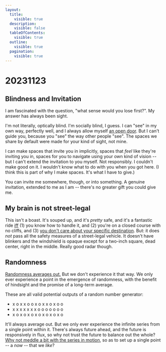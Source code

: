 ```yaml
---
layout:
  title:
    visible: true
  description:
    visible: false
  tableOfContents:
    visible: true
  outline:
    visible: true
  pagination:
    visible: true
---
```


# 20231123

## Blindness and Invitation <a href="#cmy0zt9xmek1" id="cmy0zt9xmek1"></a>

I am fascinated with the question, "what sense would you lose first?". My answer has always been sight.

I'm not literally, optically blind. I'm socially blind, I guess. I can "see" in my own way, perfectly well, and I always allow myself [an open door](../../ideas/always-leave-a-door-open/). But I can't guide you, because you "see" the way other people "see". The spaces we share by default were made for your kind of sight, not mine.

I can make spaces that invite you in implicitly, spaces that _feel_ like they're inviting you in, spaces for you to navigate using your own kind of vision -- but I can't extend the invitation to you myself. Not responsibly. I couldn't make good on it. I wouldn't know what to do with you when you got here. (I think this is part of why I make spaces. It's what I have to give.)

You can invite me somewhere, though, or into something. A genuine invitation, extended to me as I am -- there's no greater gift you could give me.

## My brain is not street-legal <a href="#aamk40esdtln" id="aamk40esdtln"></a>

This isn't a boast. It's souped up, and it's _pretty_ safe, and it's a fantastic ride [iff](https://en.wikipedia.org/wiki/If\_and\_only\_if) (1) you know how to handle it, and (2) you're on a closed course with no cliffs, and (3) [you don't care about your specific destination](../../ideas/viable-is-more-useful-than-correct.md). But: it does _not_ pass all the safety measures of a street-legal vehicle. It doesn't have blinkers and the windshield is opaque except for a two-inch square, dead center, right in the middle. Really good radar though.

## Randomness <a href="#id-617xfx89ft3b" id="id-617xfx89ft3b"></a>

[Randomness averages out.](https://en.wikipedia.org/wiki/Law\_of\_averages) But we don't experience it that way. We only ever experience a point in the emergence of randomness, with the benefit of hindsight and the promise of a long-term average.

These are all valid potential outputs of a random number generator:

* x o x x o o x o x x o x o o
* x x x x x x x o o o o o o o
* x o x o x o x o x o x o x o

It'll always average out. But we only ever experience the infinite series from a single point within it. There's always future ahead, and the future is responsively in flux, so why not trust the future to balance out the whole? [Why not meddle a bit with the series in motion](21/the-manner-of-our-haunting.md), so as to set up a single point -- a _now_ -- that we _like_?
